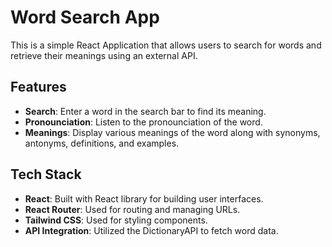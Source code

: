 # Word Search App

This is a simple React Application that allows users to search for words and retrieve their meanings using an external API.

## Features

- **Search**: Enter a word in the search bar to find its meaning.
- **Pronounciation**: Listen to the pronounciation of the word.
- **Meanings**: Display various meanings of the word along with synonyms, antonyms, definitions, and examples.

## Tech Stack

- **React**: Built with React library for building user interfaces.
- **React Router**: Used for routing and managing URLs.
- **Tailwind CSS**: Used for styling components.
- **API Integration**: Utilized the DictionaryAPI to fetch word data.

